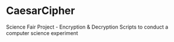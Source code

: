 # CaesarCipher
Science Fair Project - Encryption &amp; Decryption Scripts to conduct a computer science experiment
